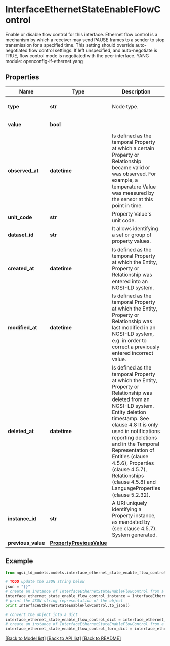 # InterfaceEthernetStateEnableFlowControl

Enable or disable flow control for this interface. Ethernet flow control is a mechanism by which a receiver may send PAUSE frames to a sender to stop transmission for a specified time.  This setting should override auto-negotiated flow control settings. If left unspecified, and auto-negotiate is TRUE, flow control mode is negotiated with the peer interface.  YANG module: openconfig-if-ethernet.yang 

## Properties

Name | Type | Description | Notes
------------ | ------------- | ------------- | -------------
**type** | **str** | Node type.  | [optional] [default to 'Property']
**value** | **bool** |  | [default to False]
**observed_at** | **datetime** | Is defined as the temporal Property at which a certain Property or Relationship became valid or was observed. For example, a temperature Value was measured by the sensor at this point in time.  | [optional] 
**unit_code** | **str** | Property Value&#39;s unit code.  | [optional] 
**dataset_id** | **str** | It allows identifying a set or group of property values.  | [optional] 
**created_at** | **datetime** | Is defined as the temporal Property at which the Entity, Property or Relationship was entered into an NGSI-LD system.  | [optional] [readonly] 
**modified_at** | **datetime** | Is defined as the temporal Property at which the Entity, Property or Relationship was last modified in an NGSI-LD system, e.g. in order to correct a previously entered incorrect value.  | [optional] [readonly] 
**deleted_at** | **datetime** | Is defined as the temporal Property at which the Entity, Property or Relationship was deleted from an NGSI-LD system.  Entity deletion timestamp. See clause 4.8 It is only used in notifications reporting deletions and in the Temporal Representation of Entities (clause 4.5.6), Properties (clause 4.5.7), Relationships (clause 4.5.8) and LanguageProperties (clause 5.2.32).  | [optional] [readonly] 
**instance_id** | **str** | A URI uniquely identifying a Property instance, as mandated by (see clause 4.5.7). System generated.  | [optional] [readonly] 
**previous_value** | [**PropertyPreviousValue**](PropertyPreviousValue.md) |  | [optional] 

## Example

```python
from ngsi_ld_models.models.interface_ethernet_state_enable_flow_control import InterfaceEthernetStateEnableFlowControl

# TODO update the JSON string below
json = "{}"
# create an instance of InterfaceEthernetStateEnableFlowControl from a JSON string
interface_ethernet_state_enable_flow_control_instance = InterfaceEthernetStateEnableFlowControl.from_json(json)
# print the JSON string representation of the object
print InterfaceEthernetStateEnableFlowControl.to_json()

# convert the object into a dict
interface_ethernet_state_enable_flow_control_dict = interface_ethernet_state_enable_flow_control_instance.to_dict()
# create an instance of InterfaceEthernetStateEnableFlowControl from a dict
interface_ethernet_state_enable_flow_control_form_dict = interface_ethernet_state_enable_flow_control.from_dict(interface_ethernet_state_enable_flow_control_dict)
```
[[Back to Model list]](../README.md#documentation-for-models) [[Back to API list]](../README.md#documentation-for-api-endpoints) [[Back to README]](../README.md)


